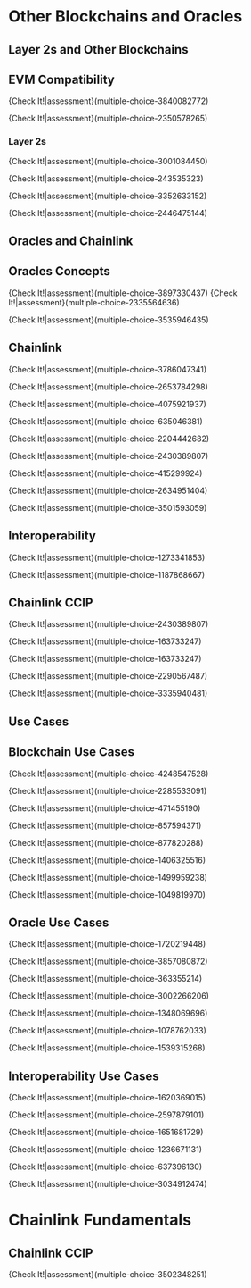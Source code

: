 # Other Blockchains and Oracles

## Layer 2s and Other Blockchains

## EVM Compatibility
{Check It!|assessment}(multiple-choice-3840082772)

{Check It!|assessment}(multiple-choice-2350578265)



### Layer 2s
{Check It!|assessment}(multiple-choice-3001084450)

{Check It!|assessment}(multiple-choice-243535323)

{Check It!|assessment}(multiple-choice-3352633152)

{Check It!|assessment}(multiple-choice-2446475144)


## Oracles and Chainlink

## Oracles Concepts

{Check It!|assessment}(multiple-choice-3897330437)
{Check It!|assessment}(multiple-choice-2335564636)

{Check It!|assessment}(multiple-choice-3535946435)

## Chainlink

{Check It!|assessment}(multiple-choice-3786047341)

{Check It!|assessment}(multiple-choice-2653784298)

{Check It!|assessment}(multiple-choice-4075921937)


{Check It!|assessment}(multiple-choice-635046381)

{Check It!|assessment}(multiple-choice-2204442682)

{Check It!|assessment}(multiple-choice-2430389807)

{Check It!|assessment}(multiple-choice-415299924)

{Check It!|assessment}(multiple-choice-2634951404)

{Check It!|assessment}(multiple-choice-3501593059)

## Interoperability

{Check It!|assessment}(multiple-choice-1273341853)

{Check It!|assessment}(multiple-choice-1187868667)

## Chainlink CCIP
{Check It!|assessment}(multiple-choice-2430389807)

{Check It!|assessment}(multiple-choice-163733247)

{Check It!|assessment}(multiple-choice-163733247)

{Check It!|assessment}(multiple-choice-2290567487)

{Check It!|assessment}(multiple-choice-3335940481)

## Use Cases


## Blockchain Use Cases

{Check It!|assessment}(multiple-choice-4248547528)

{Check It!|assessment}(multiple-choice-2285533091)

{Check It!|assessment}(multiple-choice-471455190)

{Check It!|assessment}(multiple-choice-857594371)

{Check It!|assessment}(multiple-choice-877820288)

{Check It!|assessment}(multiple-choice-1406325516)

{Check It!|assessment}(multiple-choice-1499959238)

{Check It!|assessment}(multiple-choice-1049819970)


## Oracle Use Cases

{Check It!|assessment}(multiple-choice-1720219448)

{Check It!|assessment}(multiple-choice-3857080872)

{Check It!|assessment}(multiple-choice-363355214)

{Check It!|assessment}(multiple-choice-3002266206)

{Check It!|assessment}(multiple-choice-1348069696)

{Check It!|assessment}(multiple-choice-1078762033)

{Check It!|assessment}(multiple-choice-1539315268)


## Interoperability Use Cases 

{Check It!|assessment}(multiple-choice-1620369015)

{Check It!|assessment}(multiple-choice-2597879101)

{Check It!|assessment}(multiple-choice-1651681729)

{Check It!|assessment}(multiple-choice-1236671131)

{Check It!|assessment}(multiple-choice-637396130)

{Check It!|assessment}(multiple-choice-3034912474)



# Chainlink Fundamentals

## Chainlink CCIP
{Check It!|assessment}(multiple-choice-3502348251)